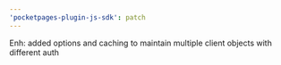 ```yaml
---
'pocketpages-plugin-js-sdk': patch
---
```


Enh: added options and caching to maintain multiple client objects with different auth
